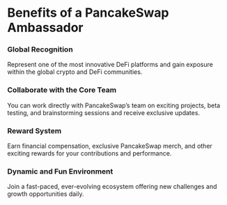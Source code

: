 # Benefits of  a PancakeSwap Ambassador

### **Global Recognition**

Represent one of the most innovative DeFi platforms and gain exposure within the global crypto and DeFi communities.

### **Collaborate with the Core Team**

You can work directly with PancakeSwap’s team on exciting projects, beta testing, and brainstorming sessions and receive exclusive updates.

### **Reward System**

Earn financial compensation, exclusive PancakeSwap merch, and other exciting rewards for your contributions and performance.

### **Dynamic and Fun Environment**

Join a fast-paced, ever-evolving ecosystem offering new challenges and growth opportunities daily.

